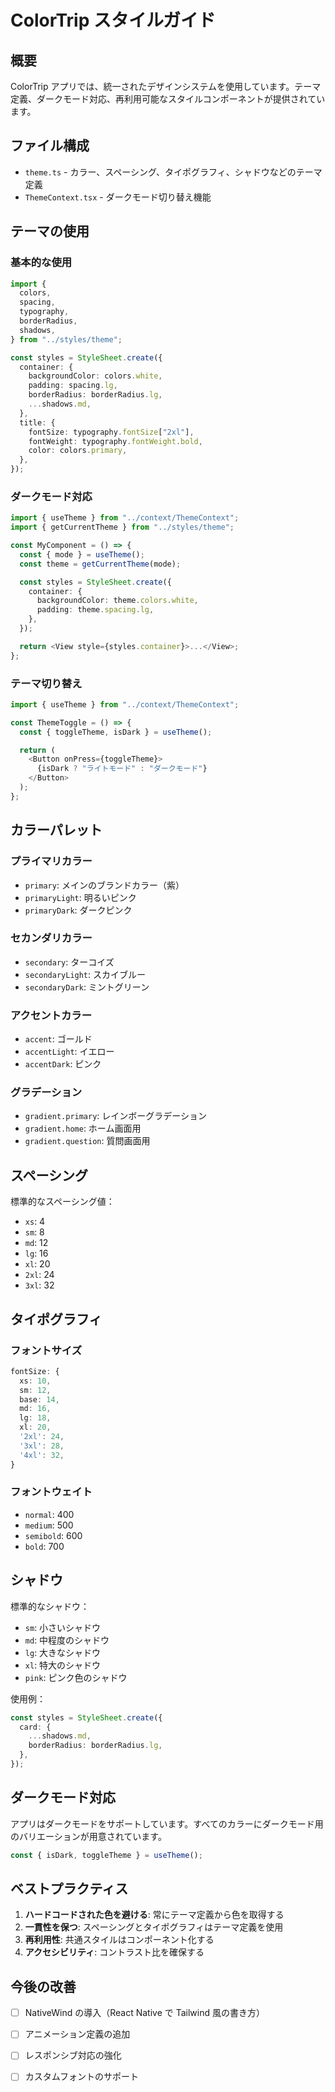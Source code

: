 # ColorTrip スタイルガイド

## 概要

ColorTrip アプリでは、統一されたデザインシステムを使用しています。テーマ定義、ダークモード対応、再利用可能なスタイルコンポーネントが提供されています。

## ファイル構成

- `theme.ts` - カラー、スペーシング、タイポグラフィ、シャドウなどのテーマ定義
- `ThemeContext.tsx` - ダークモード切り替え機能

## テーマの使用

### 基本的な使用

```typescript
import {
  colors,
  spacing,
  typography,
  borderRadius,
  shadows,
} from "../styles/theme";

const styles = StyleSheet.create({
  container: {
    backgroundColor: colors.white,
    padding: spacing.lg,
    borderRadius: borderRadius.lg,
    ...shadows.md,
  },
  title: {
    fontSize: typography.fontSize["2xl"],
    fontWeight: typography.fontWeight.bold,
    color: colors.primary,
  },
});
```

### ダークモード対応

```typescript
import { useTheme } from "../context/ThemeContext";
import { getCurrentTheme } from "../styles/theme";

const MyComponent = () => {
  const { mode } = useTheme();
  const theme = getCurrentTheme(mode);

  const styles = StyleSheet.create({
    container: {
      backgroundColor: theme.colors.white,
      padding: theme.spacing.lg,
    },
  });

  return <View style={styles.container}>...</View>;
};
```

### テーマ切り替え

```typescript
import { useTheme } from "../context/ThemeContext";

const ThemeToggle = () => {
  const { toggleTheme, isDark } = useTheme();

  return (
    <Button onPress={toggleTheme}>
      {isDark ? "ライトモード" : "ダークモード"}
    </Button>
  );
};
```

## カラーパレット

### プライマリカラー

- `primary`: メインのブランドカラー（紫）
- `primaryLight`: 明るいピンク
- `primaryDark`: ダークピンク

### セカンダリカラー

- `secondary`: ターコイズ
- `secondaryLight`: スカイブルー
- `secondaryDark`: ミントグリーン

### アクセントカラー

- `accent`: ゴールド
- `accentLight`: イエロー
- `accentDark`: ピンク

### グラデーション

- `gradient.primary`: レインボーグラデーション
- `gradient.home`: ホーム画面用
- `gradient.question`: 質問画面用

## スペーシング

標準的なスペーシング値：

- `xs`: 4
- `sm`: 8
- `md`: 12
- `lg`: 16
- `xl`: 20
- `2xl`: 24
- `3xl`: 32

## タイポグラフィ

### フォントサイズ

```typescript
fontSize: {
  xs: 10,
  sm: 12,
  base: 14,
  md: 16,
  lg: 18,
  xl: 20,
  '2xl': 24,
  '3xl': 28,
  '4xl': 32,
}
```

### フォントウェイト

- `normal`: 400
- `medium`: 500
- `semibold`: 600
- `bold`: 700

## シャドウ

標準的なシャドウ：

- `sm`: 小さいシャドウ
- `md`: 中程度のシャドウ
- `lg`: 大きなシャドウ
- `xl`: 特大のシャドウ
- `pink`: ピンク色のシャドウ

使用例：

```typescript
const styles = StyleSheet.create({
  card: {
    ...shadows.md,
    borderRadius: borderRadius.lg,
  },
});
```

## ダークモード対応

アプリはダークモードをサポートしています。すべてのカラーにダークモード用のバリエーションが用意されています。

```typescript
const { isDark, toggleTheme } = useTheme();
```

## ベストプラクティス

1. **ハードコードされた色を避ける**: 常にテーマ定義から色を取得する
2. **一貫性を保つ**: スペーシングとタイポグラフィはテーマ定義を使用
3. **再利用性**: 共通スタイルはコンポーネント化する
4. **アクセシビリティ**: コントラスト比を確保する

## 今後の改善

- [ ] NativeWind の導入（React Native で Tailwind 風の書き方）
- [ ] アニメーション定義の追加
- [ ] レスポンシブ対応の強化
- [ ] カスタムフォントのサポート

